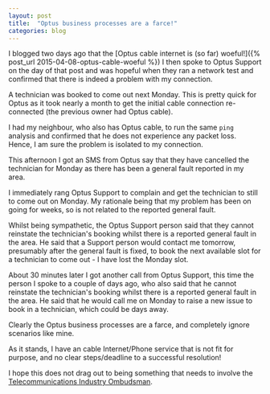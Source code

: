 ```yaml
---
layout: post
title:  "Optus business processes are a farce!"
categories: blog
---
```


I blogged two days ago that the [Optus cable internet is (so far) woeful!]({% post_url 2015-04-08-optus-cable-woeful %}) I then spoke to Optus Support on the day of that post and was hopeful  when they ran a network test and confirmed that there is indeed a problem with my connection.

A technician was booked to come out next Monday. This is pretty quick for Optus as it took nearly a month to get the initial cable connection re-connected (the previous owner had Optus cable).

I had my neighbour, who also has Optus cable, to run the same `ping` analysis and confirmed that he does not experience any packet loss. Hence, I am sure the problem is isolated to my connection.

This afternoon I got an SMS from Optus say that they have cancelled the technician for Monday as there has been a general fault reported in my area.

I immediately rang Optus Support to complain and get the technician to still to come out on Monday. My rationale being that my problem has been on going for weeks, so is not related to the reported general fault.

Whilst being sympathetic, the Optus Support person said that they cannot reinstate the technician's booking whilst there is a reported general fault in the area. He said that a Support person would contact me tomorrow, presumably after the general fault is fixed, to book the next available slot for a technician to come out - I have lost the Monday slot.

About 30 minutes later I got another call from Optus Support, this time the person I spoke to a couple of days ago, who also said that he cannot reinstate the technician's booking whilst there is a reported general fault in the area. He said that he would call me on Monday to raise a new issue to book in a technician, which could be days away.

Clearly the Optus business processes are a farce, and completely ignore scenarios like mine.

As it stands, I have an cable Internet/Phone service that is not fit for purpose, and no clear steps/deadline to a successful resolution!

I hope this does not drag out to being something that needs to involve the [Telecommunications Industry Ombudsman](https://www.tio.com.au/).